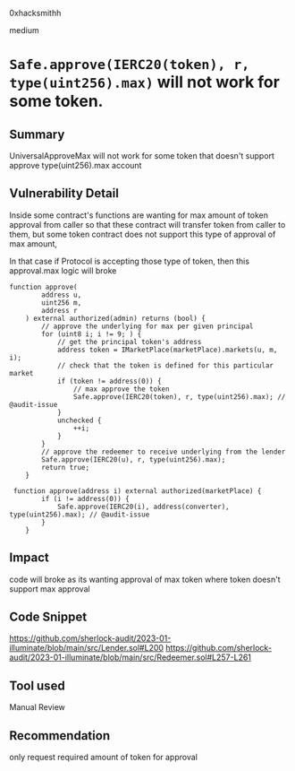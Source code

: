 0xhacksmithh

medium

# ```Safe.approve(IERC20(token), r, type(uint256).max)``` will not work for some token.

## Summary
UniversalApproveMax will not work for some token that doesn't support approve type(uint256).max account

## Vulnerability Detail
Inside some contract's functions are wanting for max amount of token approval from caller so that these contract will transfer token from caller to them, but some token contract does not support this type of approval of max amount,

In that case if Protocol is accepting those type of token, then this approval.max logic will broke
```solidity
function approve(
        address u,
        uint256 m,
        address r
    ) external authorized(admin) returns (bool) {
        // approve the underlying for max per given principal
        for (uint8 i; i != 9; ) {
            // get the principal token's address
            address token = IMarketPlace(marketPlace).markets(u, m, i);
            // check that the token is defined for this particular market
            if (token != address(0)) {
                // max approve the token
                Safe.approve(IERC20(token), r, type(uint256).max); // @audit-issue
            }
            unchecked {
                ++i;
            }
        }
        // approve the redeemer to receive underlying from the lender
        Safe.approve(IERC20(u), r, type(uint256).max);
        return true;
    }
```
```solidity
 function approve(address i) external authorized(marketPlace) {
        if (i != address(0)) {
            Safe.approve(IERC20(i), address(converter), type(uint256).max); // @audit-issue 
        }
    }
```

## Impact
code will broke as its wanting approval of max token where token doesn't support max approval

## Code Snippet
https://github.com/sherlock-audit/2023-01-illuminate/blob/main/src/Lender.sol#L200
https://github.com/sherlock-audit/2023-01-illuminate/blob/main/src/Redeemer.sol#L257-L261

## Tool used

Manual Review

## Recommendation
only request required amount of token for approval